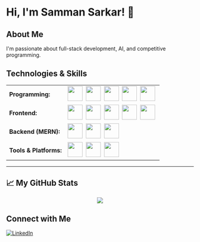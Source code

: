 # Hi, I'm Samman Sarkar! 👋

## About Me
I'm passionate about full-stack development, AI, and competitive programming.

## Technologies & Skills

<table>
  <tr>
    <td><b>Programming:</b></td>
    <td>
      <img src="https://go-skill-icons.vercel.app/api/icons?i=cpp" width="40" height="40"/>&nbsp;
      <img src="https://go-skill-icons.vercel.app/api/icons?i=python" width="40" height="40"/>&nbsp;
      <img src="https://go-skill-icons.vercel.app/api/icons?i=javascript" width="40" height="40"/>&nbsp;
      <img src="https://go-skill-icons.vercel.app/api/icons?i=php" width="40" height="40"/>&nbsp;
      <img src="https://go-skill-icons.vercel.app/api/icons?i=cs" width="40" height="40"/>&nbsp;
    </td>
  </tr>
  <tr>
    <td><b>Frontend:</b></td>
    <td>
      <img src="https://go-skill-icons.vercel.app/api/icons?i=html" width="40" height="40"/>&nbsp;
      <img src="https://go-skill-icons.vercel.app/api/icons?i=css" width="40" height="40"/>&nbsp;
      <img src="https://go-skill-icons.vercel.app/api/icons?i=react" width="40" height="40"/>&nbsp;
      <img src="https://go-skill-icons.vercel.app/api/icons?i=vue" width="40" height="40"/>&nbsp;
      <img src="https://go-skill-icons.vercel.app/api/icons?i=bootstrap" width="40" height="40"/>&nbsp;
    </td>
  </tr>
  <tr>
    <td><b>Backend (MERN):</b></td>
    <td>
      <img src="https://go-skill-icons.vercel.app/api/icons?i=nodejs" width="40" height="40"/>&nbsp;
      <img src="https://go-skill-icons.vercel.app/api/icons?i=expressjs" width="40" height="40"/>&nbsp;
      <img src="https://go-skill-icons.vercel.app/api/icons?i=mongodb" width="40" height="40"/>&nbsp;
    </td>
  </tr>
  <tr>
    <td><b>Tools & Platforms:</b></td>
    <td>
      <img src="https://go-skill-icons.vercel.app/api/icons?i=docker" width="40" height="40"/>&nbsp;
      <img src="https://go-skill-icons.vercel.app/api/icons?i=mysql" width="40" height="40"/>&nbsp;
      <img src="https://go-skill-icons.vercel.app/api/icons?i=git" width="40" height="40"/>&nbsp;
    </td>
  </tr>
</table>

<hr>

## 📈 My GitHub Stats

<p align="center">
  <img src="https://github-readme-stats.vercel.app/api?username=SammanSarkar&show_icons=true&theme=algolia&count_private=true" />
</p>


## Connect with Me
[![LinkedIn](https://img.shields.io/badge/-LinkedIn-0A66C2?style=flat&logo=linkedin)](https://www.linkedin.com/in/samman-sarkar)
